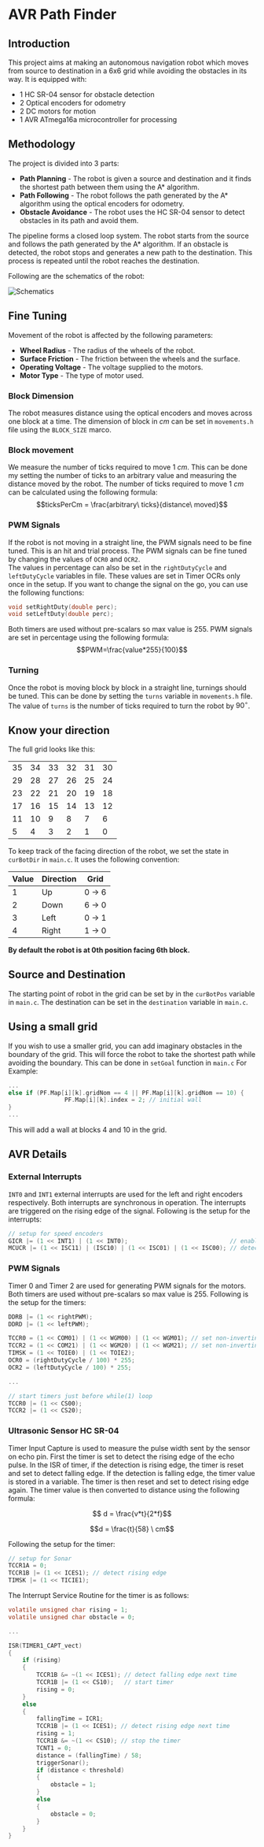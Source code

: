 # AVR Path Finder

## Introduction

This project aims at making an autonomous navigation robot which moves from source to destination in a 6x6 grid while avoiding the obstacles in its way. It is equipped with:

- 1 HC SR-04 sensor for obstacle detection
- 2 Optical encoders for odometry
- 2 DC motors for motion
- 1 AVR ATmega16a microcontroller for processing

## Methodology

The project is divided into 3 parts:

- **Path Planning** - The robot is given a source and destination and it finds the shortest path between them using the A\* algorithm.
- **Path Following** - The robot follows the path generated by the A\* algorithm using the optical encoders for odometry.
- **Obstacle Avoidance** - The robot uses the HC SR-04 sensor to detect obstacles in its path and avoid them.

The pipeline forms a closed loop system. The robot starts from the source and follows the path generated by the A\* algorithm. If an obstacle is detected, the robot stops and generates a new path to the destination. This process is repeated until the robot reaches the destination.

Following are the schematics of the robot:

![Schematics](./projSchematics.png)

## Fine Tuning

Movement of the robot is affected by the following parameters:

- **Wheel Radius** - The radius of the wheels of the robot.
- **Surface Friction** - The friction between the wheels and the surface.
- **Operating Voltage** - The voltage supplied to the motors.
- **Motor Type** - The type of motor used.

### Block Dimension

The robot measures distance using the optical encoders and moves across one block at a time. The dimension of block in $cm$ can be set in <code>movements.h</code> file using the <code>BLOCK_SIZE</code> marco.

### Block movement

We measure the number of ticks required to move $1\ cm$. This can be done my setting the number of ticks to an arbitrary value and measuring the distance moved by the robot. The number of ticks required to move $1\ cm$ can be calculated using the following formula:
$$ticksPerCm = \frac{arbitrary\ ticks}{distance\ moved}$$

### PWM Signals

If the robot is not moving in a straight line, the PWM signals need to be fine tuned. This is an hit and trial process. The PWM signals can be fine tuned by changing the values of <code>OCR0</code> and <code>OCR2</code>.<br>
The values in percentage can also be set in the <code>rightDutyCycle</code> and <code>leftDutyCycle</code> variables in file. These values are set in Timer OCRs only once in the setup. If you want to change the signal on the go, you can use the following functions:

```c
void setRightDuty(double perc);
void setLeftDuty(double perc);
```

Both timers are used without pre-scalars so max value is 255. PWM signals are set in percentage using the following formula:
$$PWM=\frac{value*255}{100}$$

### Turning

Once the robot is moving block by block in a straight line, turnings should be tuned. This can be done by setting the <code>turns</code> variable in <code>movements.h</code> file. The value of <code>turns</code> is the number of ticks required to turn the robot by $90^{\circ}$.

## Know your direction

The full grid looks like this:

|     |     |     |     |     |     |
| --- | --- | --- | --- | --- | --- |
| 35  | 34  | 33  | 32  | 31  | 30  |
| 29  | 28  | 27  | 26  | 25  | 24  |
| 23  | 22  | 21  | 20  | 19  | 18  |
| 17  | 16  | 15  | 14  | 13  | 12  |
| 11  | 10  | 9   | 8   | 7   | 6   |
| 5   | 4   | 3   | 2   | 1   | 0   |

To keep track of the facing direction of the robot, we set the state in <code>curBotDir</code> in <code>main.c</code>. It uses the following convention:

| Value | Direction | Grid   |
| ----- | --------- | ------ |
| 1     | Up        | 0 -> 6 |
| 2     | Down      | 6 -> 0 |
| 3     | Left      | 0 -> 1 |
| 4     | Right     | 1 -> 0 |

**By default the robot is at 0th position facing 6th block.**

## Source and Destination

The starting point of robot in the grid can be set by in the <code>curBotPos</code> variable in <code>main.c</code>. The destination can be set in the <code>destination</code> variable in <code>main.c</code>.

## Using a small grid

If you wish to use a smaller grid, you can add imaginary obstacles in the boundary of the grid. This will force the robot to take the shortest path while avoiding the boundary. This can be done in <code>setGoal</code> function in <code>main.c</code>
For Example:

```c
...
else if (PF.Map[i][k].gridNom == 4 || PF.Map[i][k].gridNom == 10) {
                PF.Map[i][k].index = 2; // initial wall
}
...
```

This will add a wall at blocks 4 and 10 in the grid.

## AVR Details

### External Interrupts

<code>INT0</code> and <code>INT1</code> external interrupts are used for the left and right encoders respectively. Both interrupts are synchronous in operation. The interrupts are triggered on the rising edge of the signal. Following is the setup for the interrupts:

```c
// setup for speed encoders
GICR |= (1 << INT1) | (1 << INT0);							   // enable INT0 and INT1
MCUCR |= (1 << ISC11) | (ISC10) | (1 << ISC01) | (1 << ISC00); // detect changes on rising edge for INT1 and INT0
```

### PWM Signals

Timer 0 and Timer 2 are used for generating PWM signals for the motors. Both timers are used without pre-scalars so max value is 255. Following is the setup for the timers:

```c
DDRB |= (1 << rightPWM);
DDRD |= (1 << leftPWM);

TCCR0 = (1 << COM01) | (1 << WGM00) | (1 << WGM01); // set non-inverting Fast PWM mode on timer0
TCCR2 = (1 << COM21) | (1 << WGM20) | (1 << WGM21); // set non-inverting Fast PWM mode on timer2
TIMSK = (1 << TOIE0) | (1 << TOIE2);
OCR0 = (rightDutyCycle / 100) * 255;
OCR2 = (leftDutyCycle / 100) * 255;

...

// start timers just before while(1) loop
TCCR0 |= (1 << CS00);
TCCR2 |= (1 << CS20);

```

### Ultrasonic Sensor HC SR-04

Timer Input Capture is used to measure the pulse width sent by the sensor on echo pin. First the timer is set to detect the rising edge of the echo pulse. In the ISR of timer, if the detection is rising edge, the timer is reset and set to detect falling edge. If the detection is falling edge, the timer value is stored in a variable. The timer is then reset and set to detect rising edge again. The timer value is then converted to distance using the following formula:

$$ d = \frac{v*t}{2*f}$$

$$d = \frac{t}{58} \ cm$$

Following the setup for the timer:

```c
// setup for Sonar
TCCR1A = 0;
TCCR1B |= (1 << ICES1); // detect rising edge
TIMSK |= (1 << TICIE1);
```

The Interrupt Service Routine for the timer is as follows:

```c
volatile unsigned char rising = 1;
volatile unsigned char obstacle = 0;

...

ISR(TIMER1_CAPT_vect)
{
	if (rising)
	{
		TCCR1B &= ~(1 << ICES1); // detect falling edge next time
		TCCR1B |= (1 << CS10);	 // start timer
		rising = 0;
	}
	else
	{
		fallingTime = ICR1;
		TCCR1B |= (1 << ICES1); // detect rising edge next time
		rising = 1;
		TCCR1B &= ~(1 << CS10); // stop the timer
		TCNT1 = 0;
		distance = (fallingTime) / 58;
		triggerSonar();
		if (distance < threshold)
		{
			obstacle = 1;
		}
		else
		{
			obstacle = 0;
		}
	}
}
```
